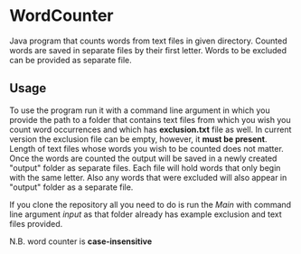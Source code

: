 # WordCounter
Java program that counts words from text files in given directory. 
Counted words are saved in separate files by their first letter. Words to be excluded can be provided as separate file.

## Usage

To use the program run it with a command line argument in which you provide the path to a folder that contains text files
from which you wish you count word occurrences and which has <b>exclusion.txt</b> file as well. In current version the exclusion
file can be empty, however, it <b>must be present</b>. Length of text files whose words you wish to be counted does not matter.
Once the words are counted the output will be saved in a newly created "output" folder as separate files. Each file will
hold words that only begin with the same letter. Also any words that were excluded will also appear in "output" folder as 
a separate file.

If you clone the repository all you need to do is run the <i>Main</i> with command line argument <i>input</i> as that
folder already has example exclusion and text files provided.

N.B. word counter is <b>case-insensitive</b>
